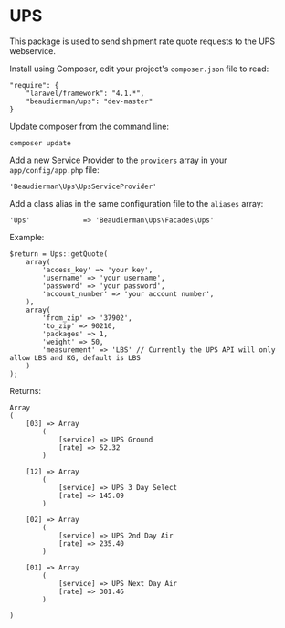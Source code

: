 UPS
===

This package is used to send shipment rate quote requests to the UPS webservice.

Install using Composer, edit your project's ```composer.json``` file to read:
```
"require": {
	"laravel/framework": "4.1.*",
	"beaudierman/ups": "dev-master"
}
```
Update composer from the command line:
```
composer update
```
Add a new Service Provider to the ```providers``` array in your ```app/config/app.php``` file:
```
'Beaudierman\Ups\UpsServiceProvider'
```
Add a class alias in the same configuration file to the ```aliases``` array:
```
'Ups'             => 'Beaudierman\Ups\Facades\Ups'
```
Example:
```
$return = Ups::getQuote(
    array(
        'access_key' => 'your key',
        'username' => 'your username',
        'password' => 'your password',
        'account_number' => 'your account number',
    ),
	array(
		'from_zip' => '37902',
		'to_zip' => 90210,
		'packages' => 1,
		'weight' => 50,
        'measurement' => 'LBS' // Currently the UPS API will only allow LBS and KG, default is LBS
	)
);
```
Returns:
```
Array
(
    [03] => Array
        (
            [service] => UPS Ground
            [rate] => 52.32
        )

    [12] => Array
        (
            [service] => UPS 3 Day Select
            [rate] => 145.09
        )

    [02] => Array
        (
            [service] => UPS 2nd Day Air
            [rate] => 235.40
        )

    [01] => Array
        (
            [service] => UPS Next Day Air
            [rate] => 301.46
        )

)
```